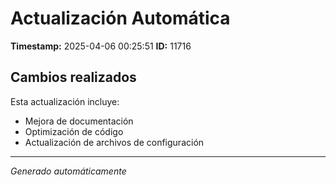 # Actualización Automática

**Timestamp:** 2025-04-06 00:25:51
**ID:** 11716

## Cambios realizados

Esta actualización incluye:
- Mejora de documentación
- Optimización de código
- Actualización de archivos de configuración

---
*Generado automáticamente*
